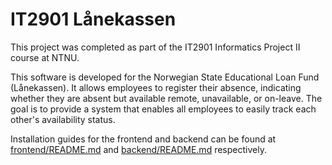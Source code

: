 # IT2901 Lånekassen

This project was completed as part of the IT2901 Informatics Project II course at NTNU.

This software is developed for the Norwegian State Educational Loan Fund (Lånekassen). It allows employees to register their absence, indicating whether they are absent but available remote, unavailable, or on-leave. The goal is to provide a system that enables all employees to easily track each other's availability status. 

Installation guides for the frontend and backend can be found at [frontend/README.md](frontend/README.md) and [backend/README.md](backend/README.md) respectively.


